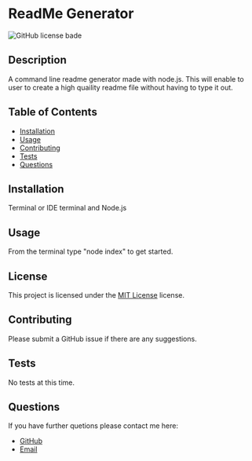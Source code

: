  # ReadMe Generator

  ![GitHub license bade](https://img.shields.io/badge/License-MIT-yellow.svg)

  ## Description
  A command line readme generator made with node.js. This will enable to user to create a high quaility readme file without having to type it out.

  ## Table of Contents
  - [Installation](#installation)
  - [Usage](#usage)
  - [Contributing](#contributing)
  - [Tests](#tests)
  - [Questions](#questions)

  ## Installation
  Terminal or IDE terminal and Node.js

  ## Usage
  From the terminal type "node index" to get started.

  ## License
  This project is licensed under the [MIT License](https://opensource.org/licenses/MIT) license.
  
  ## Contributing
  Please submit a GitHub issue if there are any suggestions.

  ## Tests
  No tests at this time.

  ## Questions
  If you have further quetions please contact me here:
  * [GitHub](https://github.com/oceanlatte)
  * [Email](osciris.veliz@gmail.com)

